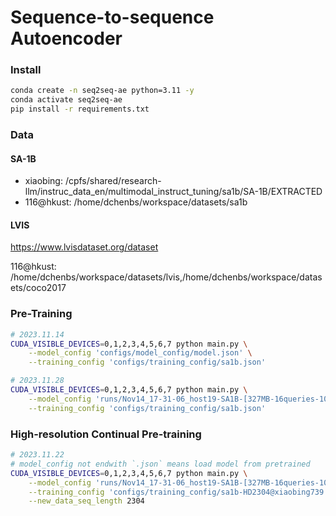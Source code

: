 # Sequence-to-sequence Autoencoder

### Install

```bash
conda create -n seq2seq-ae python=3.11 -y
conda activate seq2seq-ae
pip install -r requirements.txt
```

### Data

#### SA-1B

- xiaobing: /cpfs/shared/research-llm/instruc_data_en/multimodal_instruct_tuning/sa1b/SA-1B/EXTRACTED
- 116@hkust: /home/dchenbs/workspace/datasets/sa1b

#### LVIS

https://www.lvisdataset.org/dataset

116@hkust: /home/dchenbs/workspace/datasets/lvis,/home/dchenbs/workspace/datasets/coco2017

### Pre-Training

```bash
# 2023.11.14
CUDA_VISIBLE_DEVICES=0,1,2,3,4,5,6,7 python main.py \
    --model_config 'configs/model_config/model.json' \
    --training_config 'configs/training_config/sa1b.json'
```


```bash
# 2023.11.28
CUDA_VISIBLE_DEVICES=0,1,2,3,4,5,6,7 python main.py \
    --model_config 'runs/Nov14_17-31-06_host19-SA1B-[327MB-16queries-1024]-[lr1e-05-bs16x1step-8gpu]/checkpoints/checkpoint_ep0_step1000k' \
    --training_config 'configs/training_config/sa1b.json'
```



### High-resolution Continual Pre-training

```bash
# 2023.11.22
# model_config not endwith `.json` means load model from pretrained
CUDA_VISIBLE_DEVICES=0,1,2,3,4,5,6,7 python main.py \
    --model_config 'runs/Nov14_17-31-06_host19-SA1B-[327MB-16queries-1024]-[lr1e-05-bs16x1step-8gpu]/checkpoints/checkpoint_ep0_step1000k' \
    --training_config 'configs/training_config/sa1b-HD2304@xiaobing739.json' \
    --new_data_seq_length 2304
```